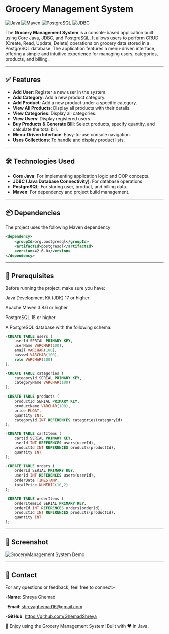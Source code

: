 # Grocery Management System

![Java](https://img.shields.io/badge/Java-17-blue)
![Maven](https://img.shields.io/badge/Maven-3.8.6-red)
![PostgreSQL](https://img.shields.io/badge/PostgreSQL-15-green)
![JDBC](https://img.shields.io/badge/JDBC-4.2-orange)

The **Grocery Management System** is a console-based application built using Core Java, JDBC, and PostgreSQL. It allows users to perform CRUD (Create, Read, Update, Delete) operations on grocery data stored in a PostgreSQL database. The application features a menu-driven interface, offering a simple and intuitive experience for managing users, categories, products, and billing.

---

## ✅ Features

- **Add User**: Register a new user in the system.
- **Add Category**: Add a new product category.
- **Add Product**: Add a new product under a specific category.
- **View All Products**: Display all products with their details.
- **View Categories**: Display all categories.
- **View Users**: Display registered users.
- **Buy Products & Generate Bill**: Select products, specify quantity, and calculate the total bill.
- **Menu-Driven Interface**: Easy-to-use console navigation.
- **Uses Collections**: To handle and display product lists.

---

## 🛠️ Technologies Used

- **Core Java**: For implementing application logic and OOP concepts.
- **JDBC (Java Database Connectivity)**: For database operations.
- **PostgreSQL**: For storing user, product, and billing data.
- **Maven**: For dependency and project build management.

---

## 📦 Dependencies

The project uses the following Maven dependency:

```xml
<dependency>
    <groupId>org.postgresql</groupId>
    <artifactId>postgresql</artifactId>
    <version>42.6.0</version>
</dependency>
```
---
## 🔧 Prerequisites
Before running the project, make sure you have:

Java Development Kit (JDK) 17 or higher

Apache Maven 3.8.6 or higher

PostgreSQL 15 or higher

A PostgreSQL database with the following schema:

``` sql
-CREATE TABLE users (
    userId SERIAL PRIMARY KEY,
    userName VARCHAR(100),
    email VARCHAR(100),
    passwd VARCHAR(100),
    role VARCHAR(100)
);

-CREATE TABLE categories (
    categoryId SERIAL PRIMARY KEY,
    categoryName VARCHAR(100)
);

-CREATE TABLE products (
    productId SERIAL PRIMARY KEY,
    productName VARCHAR(100),
    price FLOAT,
    quantity INT,
    categoryId INT REFERENCES categories(categoryId)
);

-CREATE TABLE cartItems (
    cartId SERIAL PRIMARY KEY,
    userId INT REFERENCES users(userId),
    productId INT REFERENCES products(productId),
    quantity INT
);

-CREATE TABLE orders (
    orderId SERIAL PRIMARY KEY,
    userId INT REFERENCES users(userId),
    orderDate TIMESTAMP,
    totalPrice NUMERIC(10,2)
);

-CREATE TABLE orderItems (
    orderItemsId SERIAL PRIMARY KEY,
    orderId INT REFERENCES orders(orderId),
    productId INT REFERENCES products(productId),
    quantity INT
);
```

---

## 📸 Screenshot

![GroceryManagement System Demo](https://github.com/GhemadShreya/Grossery-Managment-System/commit/77e14b4389fd9e988f7a01882d5963a1c12be311)

---
## 👤 Contact
For any questions or feedback, feel free to connect:-

-**Name**: Shreya Ghemad

-**Email**: shreyaghemad16@gmail.com

-**GitHub**: https://github.com/GhemadShreya

🎉 Enjoy using the Grocery Management System!
Built with ❤️ in  Java.
